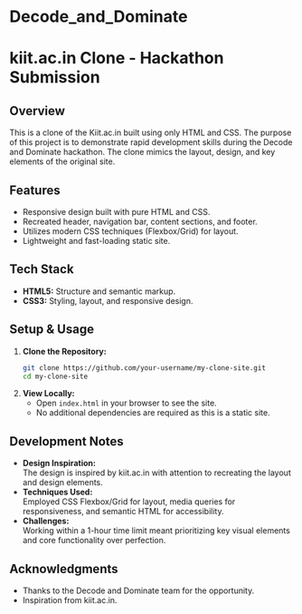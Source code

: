 # Decode_and_Dominate
# kiit.ac.in Clone - Hackathon Submission

## Overview
This is a clone of the Kiit.ac.in built using only HTML and CSS. The purpose of this project is to demonstrate rapid development skills during the Decode and Dominate hackathon. The clone mimics the layout, design, and key elements of the original site.

## Features
- Responsive design built with pure HTML and CSS.
- Recreated header, navigation bar, content sections, and footer.
- Utilizes modern CSS techniques (Flexbox/Grid) for layout.
- Lightweight and fast-loading static site.

## Tech Stack
- **HTML5:** Structure and semantic markup.
- **CSS3:** Styling, layout, and responsive design.

## Setup & Usage
1. **Clone the Repository:**
    ```bash
    git clone https://github.com/your-username/my-clone-site.git
    cd my-clone-site
    ```
2. **View Locally:**
   - Open `index.html` in your browser to see the site.
   - No additional dependencies are required as this is a static site.

## Development Notes
- **Design Inspiration:**  
  The design is inspired by kiit.ac.in with attention to recreating the layout and design elements.
- **Techniques Used:**  
  Employed CSS Flexbox/Grid for layout, media queries for responsiveness, and semantic HTML for accessibility.
- **Challenges:**  
  Working within a 1-hour time limit meant prioritizing key visual elements and core functionality over perfection.

## Acknowledgments
- Thanks to the Decode and Dominate team for the opportunity.
- Inspiration from kiit.ac.in.
